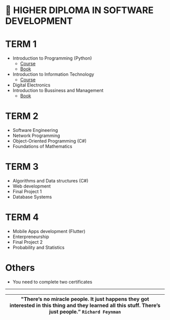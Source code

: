 # 🚀 HIGHER DIPLOMA IN SOFTWARE DEVELOPMENT
# TERM 1
- Introduction to Programming (Python)
   * [Course](https://www.py4e.com/lessons)
   * [Book](https://drive.google.com/file/d/1WR4YG834AR2dA8bb7N_25XY0pQ8wGTYs/view?usp=sharing)
- Introduction to Information Technology
   * [Course](https://www.coursera.org/professional-certificates/google-it-support)
- Digital Electronics
- Introduction to Bussiness and Management 
   * [Book](https://drive.google.com/file/d/122CZ9Nj5hJhkHZ0vNN-jsWHr1CxNQ3n5/view?usp=sharing)
# TERM 2
- Software Engineering 
- Network Programming 
- Object-Oriented Programming (C#) 
- Foundations of Mathematics
# TERM 3
- Algorithms and Data structures (C#)
- Web development
- Final Project 1
- Database Systems
# TERM 4
- Mobile Apps development (Flutter)
- Enterpreneurship
- Final Project 2
- Probability and Statistics

# Others 
- You need to complete two certificates

-----
| **"There’s no miracle people. It just happens they got interested in this thing and they learned all this stuff. There’s just people.”** `Richard Feynman` |
|:------------:|
